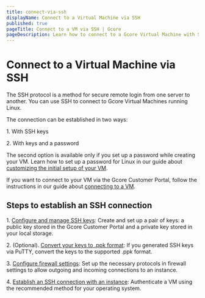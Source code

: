 ```yaml
---
title: connect-via-ssh
displayName: Connect to a Virtual Machine via SSH
published: true
pageTitle: Connect to a VM via SSH | Gcore
pageDescription: Learn how to connect to a Gcore Virtual Machine with SSH keys 
---
```

# Connect to a Virtual Machine via SSH

The SSH protocol is a method for secure remote login from one server to another. You can use SSH to connect to Gcore Virtual Machines running Linux.

The connection can be established in two ways:

1\. With SSH keys 

2\. With keys and a password

The second option is available only if you set up a password while creating your VM. Learn how to set up a password for Linux in our guide about <a href="https://gcore.com/docs/cloud/virtual-instances/customize-initial-setup-for-your-instance#customize-the-initial-setup-for-your-instance" target="_blank">customizing the initial setup of your VM</a>.

<alert-element type="info" title="Info">

If you want to connect to your VM via the Gcore Customer Portal, follow the instructions in our guide about <a href="https://gcore.com/docs/cloud/virtual-instances/connect/connect-to-your-instance-via-control-panel" target="_blank">connecting to a VM</a>.

</alert-element>

## Steps to establish an SSH connection

1\. <a href="https://gcore.com/docs/cloud/virtual-instances/connect/connect-to-your-instance-via-ssh" target="_blank">Configure and manage SSH keys</a>: Create and set up a pair of keys: a public key stored in the Gcore Customer Portal and a private key stored in your local storage. 

2\. (Optional). <a href="https://gcore.com/docs/cloud/ssh-keys/convert-an-ssh-key-from-pem-to-ppk" target="_blank">Convert your keys to .ppk format</a>: If you generated SSH keys via PuTTY, convert the keys to the supported .ppk format.

3\. <a href="https://gcore.com/docs/cloud/networking/add-and-configure-a-firewall#use-the-default-firewall" target="_blank">Configure firewall settings</a>: Set up the necessary protocols in firewall settings to allow outgoing and incoming connections to an instance.

4\. <a href="https://gcore.com/docs/cloud/virtual-instances/connect/connect-via-ssh/establish-ssh-connection-to-an-instance" target="_blank">Establish an SSH connection with an instance</a>: Authenticate a VM using the recommended method for your operating system.
